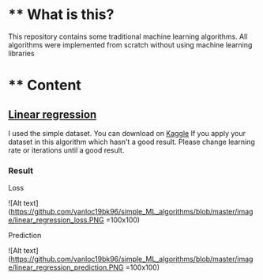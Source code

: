 # ** What is this?
This repository contains some traditional machine learning algorithms. All algorithms were implemented
from scratch without using machine learning libraries

# ** Content

## [Linear regression](https://github.com/vanloc19bk96/simple_ML_algorithms/blob/master/linear_regression.py) ##

 I used the simple dataset. You can download on [Kaggle](https://www.kaggle.com/karthickveerakumar/salary-data-simple-linear-regression)
 If you apply your dataset in this algorithm which hasn't a good result. Please change learning rate or iterations until a good result.
 
### Result ###

Loss

![Alt text](https://github.com/vanloc19bk96/simple_ML_algorithms/blob/master/image/linear_regression_loss.PNG =100x100)

Prediction

![Alt text](https://github.com/vanloc19bk96/simple_ML_algorithms/blob/master/image/linear_regression_prediction.PNG =100x100)